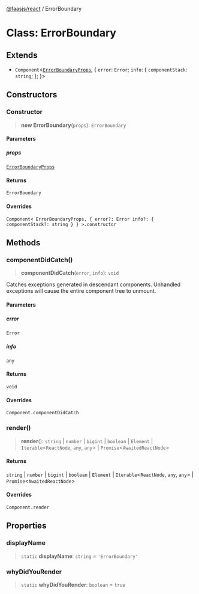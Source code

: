 [@faasjs/react](../README.md) / ErrorBoundary

# Class: ErrorBoundary

## Extends

- `Component`\<[`ErrorBoundaryProps`](../interfaces/ErrorBoundaryProps.md), \{ `error`: `Error`; `info`: \{ `componentStack`: `string`; \}; \}\>

## Constructors

### Constructor

> **new ErrorBoundary**(`props`): `ErrorBoundary`

#### Parameters

##### props

[`ErrorBoundaryProps`](../interfaces/ErrorBoundaryProps.md)

#### Returns

`ErrorBoundary`

#### Overrides

`Component< ErrorBoundaryProps, { error?: Error info?: { componentStack?: string } } >.constructor`

## Methods

### componentDidCatch()

> **componentDidCatch**(`error`, `info`): `void`

Catches exceptions generated in descendant components. Unhandled exceptions will cause
the entire component tree to unmount.

#### Parameters

##### error

`Error`

##### info

`any`

#### Returns

`void`

#### Overrides

`Component.componentDidCatch`

### render()

> **render**(): `string` \| `number` \| `bigint` \| `boolean` \| `Element` \| `Iterable`\<`ReactNode`, `any`, `any`\> \| `Promise`\<`AwaitedReactNode`\>

#### Returns

`string` \| `number` \| `bigint` \| `boolean` \| `Element` \| `Iterable`\<`ReactNode`, `any`, `any`\> \| `Promise`\<`AwaitedReactNode`\>

#### Overrides

`Component.render`

## Properties

### displayName

> `static` **displayName**: `string` = `'ErrorBoundary'`

### whyDidYouRender

> `static` **whyDidYouRender**: `boolean` = `true`
